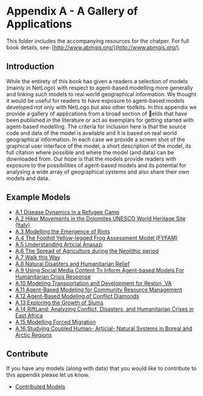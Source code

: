 # Appendix A - A Gallery of Applications

This folder includes the accompanying resources for the chatper. For full book details, see: [http://www.abmgis.org/](http://www.abmgis.org/).


## Introduction

While the entirety of this book has given a readers a selection of models (mainly in NetLogo) with respect to agent-based modelling more generally and linking such models to real world geographical information. We thought it would be useful for readers to have exposure to agent-based models developed not only with NetLogo but also other toolkits. In this appendix we provide a gallery of applications from a broad section of elds that have been published in the literature or act as exemplars for getting started with agent-based modelling. The criteria for inclusion here is that the source code and data of the model is available and it is based on real world geographical information. In each case we provide a screen shot of the graphical user interface of the model, a short description of the model, its full citation where possible and where the model (and data) can be downloaded from. Our hope is that the models provide readers with exposure to the possibilities of agent-based models and its potential for analysing a wide array of geographical systems and also share their own models and data.


## Example Models

* [A.1 Disease Dynamics in a Refugee Camp](Cholera)* [A.2 Hiker Movements in the Dolomites UNESCO World Heritage Site (Italy)](HikerMovements)* [A.3 Modelling the Emergence of Riots](Riots)* [A.4 The Foothill Yellow-legged Frog Assessment Model (FYFAM)](Frog)* [A.5 Understanding Articial Anasazi](Anasazi)
* [A.6 The Spread of Agriculture during the Neolithic period](Neolithic)* [A.7 Walk this Way](Walk)* [A.8 Natural Disasters and Humanitarian Relief](Haiti)* [A.9 Using Social Media Content To Inform Agent-based Models For Humanitarian Crisis Response](Hotspots)* [A.10 Modeling Transportation and Development for Reston, VA](Reston)* [A.11 Agent-Based Modeling for Community Resource Management](Acequias)* [A.12 Agent-Based Modeling of Conflict Diamonds](Diamonds)* [A.13 Exploring the Growth of Slums](Slums)* [A.14 RiftLand: Analyzing Conflict, Disasters, and Humanitarian Crises in East Africa](RiftLand)* [A.15 Modelling Forced Migration](Migration)* [A.16 Studying Coupled Human- Articial- Natural Systems in Boreal and Arctic Regions](NorthLands)

## Contribute 

If you have any models (along with data) that you would like to contribute to this appendix please let us know.

* [Contributed Models](AdditionalModels)

